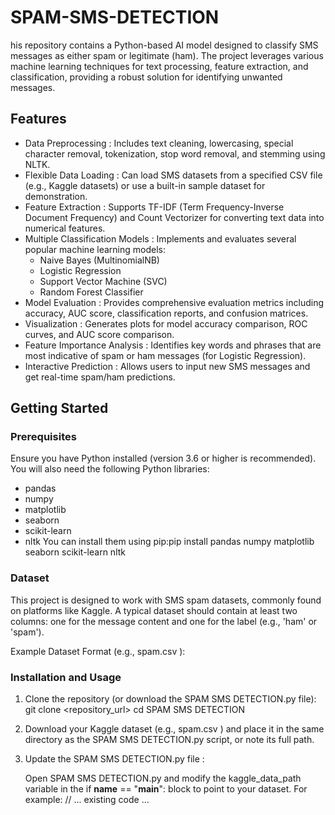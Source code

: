 # SPAM-SMS-DETECTION
his repository contains a Python-based AI model designed to classify SMS messages as either spam or legitimate (ham). The project leverages various machine learning techniques for text processing, feature extraction, and classification, providing a robust solution for identifying unwanted messages.
## Features
- Data Preprocessing : Includes text cleaning, lowercasing, special character removal, tokenization, stop word removal, and stemming using NLTK.
- Flexible Data Loading : Can load SMS datasets from a specified CSV file (e.g., Kaggle datasets) or use a built-in sample dataset for demonstration.
- Feature Extraction : Supports TF-IDF (Term Frequency-Inverse Document Frequency) and Count Vectorizer for converting text data into numerical features.
- Multiple Classification Models : Implements and evaluates several popular machine learning models:
  - Naive Bayes (MultinomialNB)
  - Logistic Regression
  - Support Vector Machine (SVC)
  - Random Forest Classifier
- Model Evaluation : Provides comprehensive evaluation metrics including accuracy, AUC score, classification reports, and confusion matrices.
- Visualization : Generates plots for model accuracy comparison, ROC curves, and AUC score comparison.
- Feature Importance Analysis : Identifies key words and phrases that are most indicative of spam or ham messages (for Logistic Regression).
- Interactive Prediction : Allows users to input new SMS messages and get real-time spam/ham predictions.
 ## Getting Started
 ### Prerequisites
Ensure you have Python installed (version 3.6 or higher is recommended). You will also need the following Python libraries:

- pandas
- numpy
- matplotlib
- seaborn
- scikit-learn
- nltk
You can install them using pip:pip install pandas numpy matplotlib seaborn scikit-learn nltk
### Dataset
This project is designed to work with SMS spam datasets, commonly found on platforms like Kaggle. A typical dataset should contain at least two columns: one for the message content and one for the label (e.g., 'ham' or 'spam').

Example Dataset Format (e.g., spam.csv ):
### Installation and Usage
1. Clone the repository (or download the SPAM SMS DETECTION.py file):
git clone <repository_url>
cd SPAM SMS DETECTION
2. Download your Kaggle dataset (e.g., spam.csv ) and place it in the same directory as the SPAM SMS DETECTION.py script, or note its full path.
3. Update the SPAM SMS DETECTION.py file :
   
   Open SPAM SMS DETECTION.py and modify the kaggle_data_path variable in the if __name__ == "__main__": block to point to your dataset. For example:
// ... existing code ...
